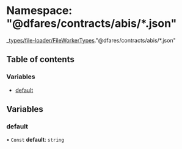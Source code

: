 # Namespace: "@dfares/contracts/abis/\*.json"

[\_types/file-loader/FileWorkerTypes](types_file_loader_FileWorkerTypes.md)."@dfares/contracts/abis/\*.json"

## Table of contents

### Variables

- [default](types_file_loader_FileWorkerTypes.__dfares_contracts_abis___json_.md#default)

## Variables

### default

• `Const` **default**: `string`
